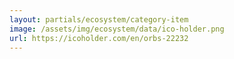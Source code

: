 ```yaml
---
layout: partials/ecosystem/category-item
image: /assets/img/ecosystem/data/ico-holder.png
url: https://icoholder.com/en/orbs-22232
---
```

